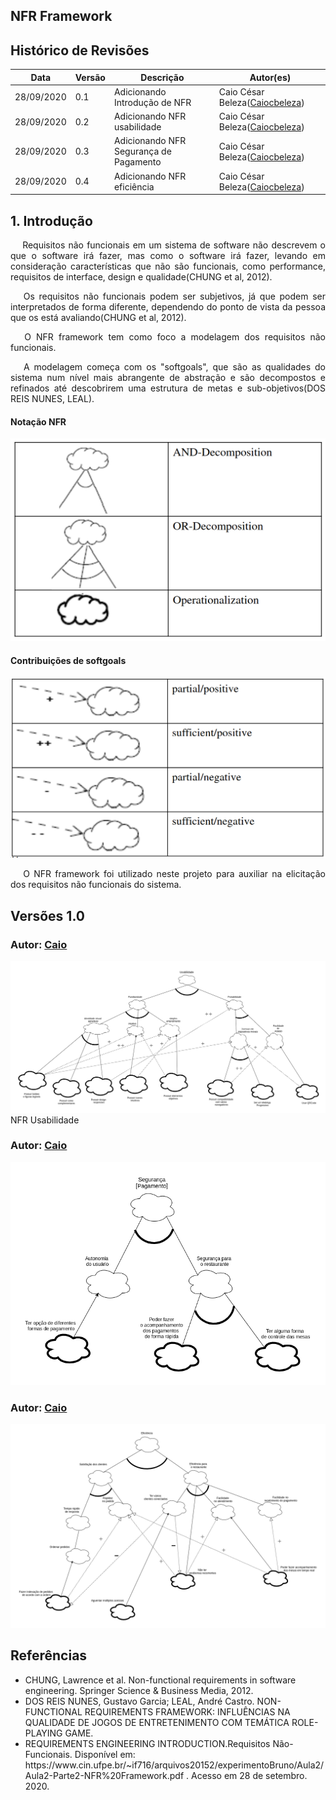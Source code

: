 ## NFR Framework

## Histórico de Revisões

<table>
  <thead>
    <tr>
      <th>Data</th>
      <th>Versão</th>
      <th>Descrição</th>
      <th>Autor(es)</th>
    </tr>
  </thead>

  <tbody>
    <tr>
      <td>28/09/2020</td>
      <td>0.1</td>
      <td>Adicionando Introdução de NFR</td>
      <td>
        Caio César Beleza(<a target="blank" href="https://github.com/Caiocbeleza">Caiocbeleza</a>)
      </td>
    </tr>
    <tr>
      <td>28/09/2020</td>
      <td>0.2</td>
      <td>Adicionando NFR usabilidade</td>
      <td>
        Caio César Beleza(<a target="blank" href="https://github.com/Caiocbeleza">Caiocbeleza</a>)
      </td>
    </tr>
    <tr>
      <td>28/09/2020</td>
      <td>0.3</td>
      <td>Adicionando NFR Segurança de Pagamento</td>
      <td>
        Caio César Beleza(<a target="blank" href="https://github.com/Caiocbeleza">Caiocbeleza</a>)
      </td>
    </tr>
    <tr>
      <td>28/09/2020</td>
      <td>0.4</td>
      <td>Adicionando NFR eficiência</td>
      <td>
        Caio César Beleza(<a target="blank" href="https://github.com/Caiocbeleza">Caiocbeleza</a>)
      </td>
    </tr>

  </tbody>
</table>


## 1. Introdução

<p align="justify">&emsp;
Requisitos não funcionais em um sistema de software não descrevem o que o software irá fazer, mas como o software irá fazer, levando em consideração características que não são funcionais, como performance, requisitos de interface, design e qualidade(CHUNG et al, 2012).
</p>
<p align="justify">&emsp;
Os requisitos não funcionais podem ser subjetivos, já que podem ser interpretados de forma diferente, dependendo do ponto de vista da pessoa que os está avaliando(CHUNG et al, 2012).
</p>
<p align="justify">&emsp;
O NFR framework tem como foco a modelagem dos requisitos não funcionais.
</p>
<p align="justify">&emsp;
A modelagem começa com os "softgoals", que são as qualidades do sistema num nível mais abrangente de abstração e são decompostos e refinados até descobrirem uma estrutura de metas e sub-objetivos(DOS REIS NUNES, LEAL).
</p>

#### Notação NFR

![notação nfr](../images/UML/notacaoNFR.png)

#### Contribuições de softgoals

![contribuição nfr](../images/UML/contribuicoesNFR.png)

<p align="justify">&emsp;
O NFR framework foi utilizado neste projeto para auxiliar na elicitação dos requisitos não funcionais do sistema.
</p>


## Versões 1.0

### Autor: [Caio](https://github.com/Caiocbeleza)

![NFR usabilidade](../images/NFR/NFRUsability.png)
NFR Usabilidade

### Autor: [Caio](https://github.com/Caiocbeleza)

![NFR Segurança](../images/NFR/NFRSeguranca.png)

### Autor: [Caio](https://github.com/Caiocbeleza)

![NFR Segurança](../images/NFR/NFRPerformance.png)

## Referências
<ul>
<li>
CHUNG, Lawrence et al. Non-functional requirements in software engineering. Springer Science & Business Media, 2012.</li>
<li>
DOS REIS NUNES, Gustavo Garcia; LEAL, André Castro. NON-FUNCTIONAL REQUIREMENTS FRAMEWORK: INFLUÊNCIAS NA​​​​ QUALIDADE DE JOGOS DE ENTRETENIMENTO COM TEMÁTICA​​ ROLE-PLAYING GAME.
</li>
<li>
REQUIREMENTS ENGINEERING INTRODUCTION.Requisitos Não-Funcionais. Disponível em: https://www.cin.ufpe.br/~if716/arquivos20152/experimentoBruno/Aula2/Aula2-Parte2-NFR%20Framework.pdf . Acesso em 28 de setembro. 2020.
</li>
</ul>

